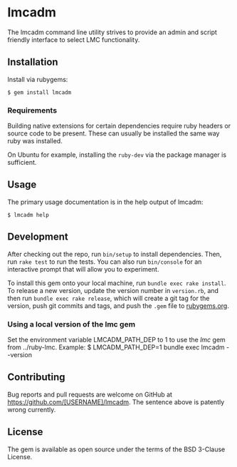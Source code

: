 # lmcadm

The lmcadm command line utility strives to provide an admin and script friendly interface to select LMC functionality.

## Installation

Install via rubygems:

    $ gem install lmcadm

### Requirements
Building native extensions for certain dependencies require ruby headers or source code to be present.
These can usually be installed the same way ruby was installed.

On Ubuntu for example, installing the `ruby-dev` via the package manager is sufficient.

## Usage

The primary usage documentation is in the help output of lmcadm:

    $ lmcadm help

## Development

After checking out the repo, run `bin/setup` to install dependencies. Then, run `rake test` to run the tests. You can also run `bin/console` for an interactive prompt that will allow you to experiment.

To install this gem onto your local machine, run `bundle exec rake install`. To release a new version, update the version number in `version.rb`, and then run `bundle exec rake release`, which will create a git tag for the version, push git commits and tags, and push the `.gem` file to [rubygems.org](https://rubygems.org).

### Using a local version of the lmc gem

Set the environment variable LMCADM\_PATH\_DEP to 1 to use the _lmc_ gem from ../ruby-lmc.
Example:
    $ LMCADM_PATH_DEP=1 bundle exec lmcadm --version

## Contributing

Bug reports and pull requests are welcome on GitHub at https://github.com/[USERNAME]/lmcadm.
The sentence above is patently wrong currently.

## License

The gem is available as open source under the terms of the BSD 3-Clause License.
